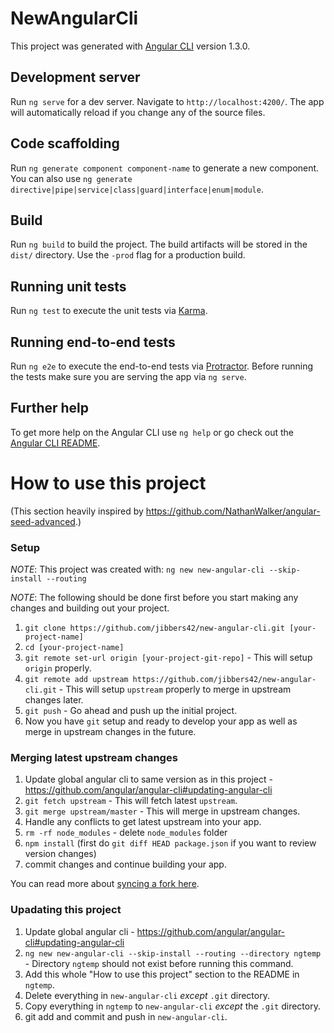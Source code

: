 # NewAngularCli

This project was generated with [Angular CLI](https://github.com/angular/angular-cli) version 1.3.0.

## Development server

Run `ng serve` for a dev server. Navigate to `http://localhost:4200/`. The app will automatically reload if you change any of the source files.

## Code scaffolding

Run `ng generate component component-name` to generate a new component. You can also use `ng generate directive|pipe|service|class|guard|interface|enum|module`.

## Build

Run `ng build` to build the project. The build artifacts will be stored in the `dist/` directory. Use the `-prod` flag for a production build.

## Running unit tests

Run `ng test` to execute the unit tests via [Karma](https://karma-runner.github.io).

## Running end-to-end tests

Run `ng e2e` to execute the end-to-end tests via [Protractor](http://www.protractortest.org/).
Before running the tests make sure you are serving the app via `ng serve`.

## Further help

To get more help on the Angular CLI use `ng help` or go check out the [Angular CLI README](https://github.com/angular/angular-cli/blob/master/README.md).

# How to use this project

(This section heavily inspired by <https://github.com/NathanWalker/angular-seed-advanced>.)

### Setup

*NOTE*: This project was created with: `ng new new-angular-cli --skip-install --routing`

*NOTE*: The following should be done first before you start making any changes and building out your project.

1. `git clone https://github.com/jibbers42/new-angular-cli.git [your-project-name]`
2. `cd [your-project-name]`
3. `git remote set-url origin [your-project-git-repo]` - This will setup `origin` properly.
4. `git remote add upstream https://github.com/jibbers42/new-angular-cli.git` - This will setup `upstream` properly to merge in upstream changes later.
5. `git push` - Go ahead and push up the initial project.
6. Now you have `git` setup and ready to develop your app as well as merge in upstream changes in the future.

### Merging latest upstream changes
1. Update global angular cli to same version as in this project - <https://github.com/angular/angular-cli#updating-angular-cli>
1. `git fetch upstream` - This will fetch latest `upstream`.
2. `git merge upstream/master` - This will merge in upstream changes.
3. Handle any conflicts to get latest upstream into your app.
1. `rm -rf node_modules` - delete `node_modules` folder
1. `npm install` (first do `git diff HEAD package.json` if you want to review version changes)
1. commit changes and continue building your app.

You can read more about [syncing a fork here](https://help.github.com/articles/syncing-a-fork/).

### Upadating this project
1. Update global angular cli - <https://github.com/angular/angular-cli#updating-angular-cli>
1. `ng new new-angular-cli --skip-install --routing --directory ngtemp` - Directory `ngtemp` should not exist before running this command.
1. Add this whole "How to use this project" section to the README in `ngtemp`.
1. Delete everything in `new-angular-cli` *except* `.git` directory.
1. Copy everything in `ngtemp` to `new-angular-cli` *except* the `.git` directory.
1. git add and commit and push in `new-angular-cli`.
